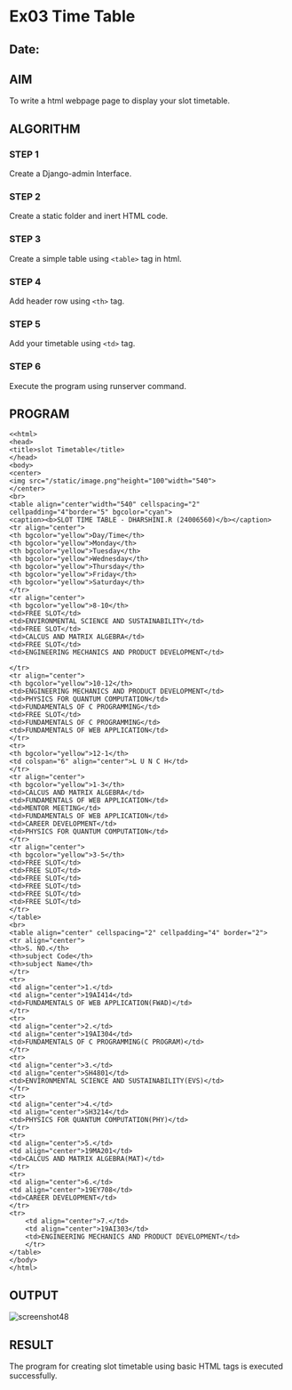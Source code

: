 # Ex03 Time Table
## Date:

## AIM
To write a html webpage page to display your slot timetable.

## ALGORITHM
### STEP 1
Create a Django-admin Interface.

### STEP 2
Create a static folder and inert HTML code.

### STEP 3
Create a simple table using ```<table>``` tag in html.

### STEP 4
Add header row using ```<th>``` tag.

### STEP 5
Add your timetable using ```<td>``` tag.

### STEP 6
Execute the program using runserver command.

## PROGRAM
```
<<html>
<head>
<title>slot Timetable</title>    
</head>    
<body>
<center>
<img src="/static/image.png"height="100"width="540">
</center>
<br>
<table align="center"width="540" cellspacing="2" cellpadding="4"border="5" bgcolor="cyan">
<caption><b>SLOT TIME TABLE - DHARSHINI.R (24006560)</b></caption>
<tr align="center">
<th bgcolor="yellow">Day/Time</th>    
<th bgcolor="yellow">Monday</th>
<th bgcolor="yellow">Tuesday</th>
<th bgcolor="yellow">Wednesday</th>
<th bgcolor="yellow">Thursday</th>
<th bgcolor="yellow">Friday</th>
<th bgcolor="yellow">Saturday</th>
</tr>
<tr align="center">
<th bgcolor="yellow">8-10</th>    
<td>FREE SLOT</td>
<td>ENVIRONMENTAL SCIENCE AND SUSTAINABILITY</td>
<td>FREE SLOT</td>
<td>CALCUS AND MATRIX ALGEBRA</td>
<td>FREE SLOT</td>
<td>ENGINEERING MECHANICS AND PRODUCT DEVELOPMENT</td>

</tr>
<tr align="center">
<th bgcolor="yellow">10-12</th>    
<td>ENGINEERING MECHANICS AND PRODUCT DEVELOPMENT</td>
<td>PHYSICS FOR QUANTUM COMPUTATION</td>
<td>FUNDAMENTALS OF C PROGRAMMING</td>
<td>FREE SLOT</td>
<td>FUNDAMENTALS OF C PROGRAMMING</td>
<td>FUNDAMENTALS OF WEB APPLICATION</td>
</tr>
<tr>
<th bgcolor="yellow">12-1</th>
<td colspan="6" align="center">L U N C H</td>
</tr>
<tr align="center">
<th bgcolor="yellow">1-3</th> 
<td>CALCUS AND MATRIX ALGEBRA</td>
<td>FUNDAMENTALS OF WEB APPLICATION</td>
<td>MENTOR MEETING</td>
<td>FUNDAMENTALS OF WEB APPLICATION</td>
<td>CAREER DEVELOPMENT</td>
<td>PHYSICS FOR QUANTUM COMPUTATION</td>   
</tr>
<tr align="center">
<th bgcolor="yellow">3-5</th> 
<td>FREE SLOT</td> 
<td>FREE SLOT</td>
<td>FREE SLOT</td>
<td>FREE SLOT</td>
<td>FREE SLOT</td>
<td>FREE SLOT</td>  
</tr>
</table>
<br>
<table align="center" cellspacing="2" cellpadding="4" border="2">
<tr align="center">
<th>S. NO.</th>  
<th>subject Code</th>
<th>subject Name</th>  
</tr>   
<tr>
<td align="center">1.</td>
<td align="center">19AI414</td>
<td>FUNDAMENTALS OF WEB APPLICATION(FWAD)</td>
</tr>
<tr>
<td align="center">2.</td>
<td align="center">19AI304</td>    
<td>FUNDAMENTALS OF C PROGRAMMING(C PROGRAM)</td>
</tr>
<tr>
<td align="center">3.</td>
<td align="center">SH4801</td>    
<td>ENVIRONMENTAL SCIENCE AND SUSTAINABILITY(EVS)</td>
</tr>
<tr>
<td align="center">4.</td>
<td align="center">SH3214</td>
<td>PHYSICS FOR QUANTUM COMPUTATION(PHY)</td>    
</tr>
<tr>
<td align="center">5.</td>
<td align="center">19MA201</td>
<td>CALCUS AND MATRIX ALGEBRA(MAT)</td>    
</tr>
<tr>
<td align="center">6.</td>
<td align="center">19EY708</td>
<td>CAREER DEVELOPMENT</td>    
</tr>
<tr>
    <td align="center">7.</td>
    <td align="center">19AI303</td>
    <td>ENGINEERING MECHANICS AND PRODUCT DEVELOPMENT</td>    
    </tr>
</table>
</body>
</html>
```

## OUTPUT
![screenshot48](https://github.com/user-attachments/assets/4fea15e0-7b33-46b3-a5f7-5606d4e0306d)


## RESULT
The program for creating slot timetable using basic HTML tags is executed successfully.
